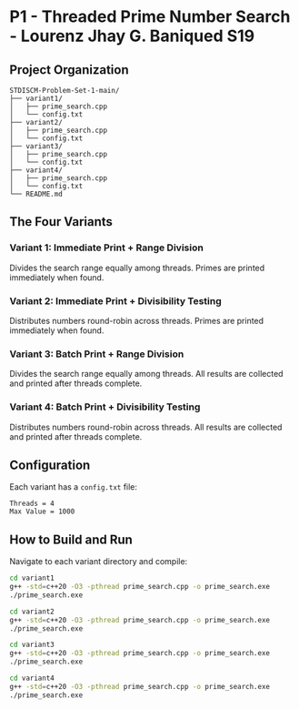 # P1 - Threaded Prime Number Search - Lourenz Jhay G. Baniqued S19

## Project Organization

```
STDISCM-Problem-Set-1-main/
├── variant1/
│   ├── prime_search.cpp
│   └── config.txt
├── variant2/
│   ├── prime_search.cpp
│   └── config.txt
├── variant3/
│   ├── prime_search.cpp
│   └── config.txt
├── variant4/
│   ├── prime_search.cpp
│   └── config.txt
└── README.md
```

## The Four Variants

### Variant 1: Immediate Print + Range Division
Divides the search range equally among threads. Primes are printed immediately when found.

### Variant 2: Immediate Print + Divisibility Testing
Distributes numbers round-robin across threads. Primes are printed immediately when found.

### Variant 3: Batch Print + Range Division
Divides the search range equally among threads. All results are collected and printed after threads complete.

### Variant 4: Batch Print + Divisibility Testing
Distributes numbers round-robin across threads. All results are collected and printed after threads complete.

## Configuration

Each variant has a `config.txt` file:
```
Threads = 4
Max Value = 1000
```

## How to Build and Run

Navigate to each variant directory and compile:

```bash
cd variant1
g++ -std=c++20 -O3 -pthread prime_search.cpp -o prime_search.exe
./prime_search.exe
```

```bash
cd variant2
g++ -std=c++20 -O3 -pthread prime_search.cpp -o prime_search.exe
./prime_search.exe
```

```bash
cd variant3
g++ -std=c++20 -O3 -pthread prime_search.cpp -o prime_search.exe
./prime_search.exe
```

```bash
cd variant4
g++ -std=c++20 -O3 -pthread prime_search.cpp -o prime_search.exe
./prime_search.exe
```
